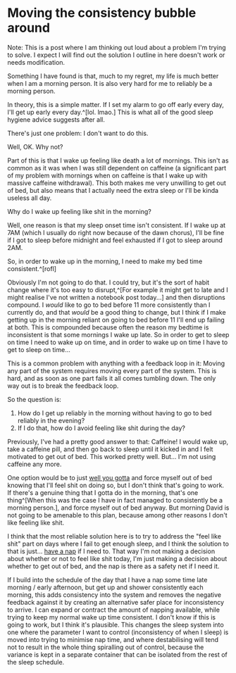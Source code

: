 # Moving the consistency bubble around

Note: This is a post where I am thinking out loud about a problem I'm trying to solve. I expect I will find out the solution I outline in here doesn't work or needs modification.

Something I have found is that, much to my regret, my life is much better when I am a morning person. It is also very hard for me to reliably be a morning person.

In theory, this is a simple matter. If I set my alarm to go off early every day, I'll get up early every day.^[lol. lmao.] This is what all of the good sleep hygiene advice suggests after all.

There's just one problem: I don't want to do this.

Well, OK. Why not?

Part of this is that I wake up feeling like death a lot of mornings. This isn't as common as it was when I was still dependent on caffeine (a significant part of my problem with mornings when on caffeine is that I wake up with massive caffeine withdrawal). This both makes me very unwilling to get out of bed, but also means that I actually need the extra sleep or I'll be kinda useless all day.

Why do I wake up feeling like shit in the morning?

Well, one reason is that my sleep onset time isn't consistent. If I wake up at 7AM (which I usually do right now because of the dawn chorus), I'll be fine if I got to sleep before midnight and feel exhausted if I got to sleep around 2AM.

So, in order to wake up in the morning, I need to make my bed time consistent.^[rofl]

Obviously I'm not going to do that. I could try, but it's the sort of habit change where it's too easy to disrupt,^[For example it might get to late and I might realise I've not written a notebook post today...] and then disruptions compound. I *would* like to go to bed before 11 more consistently than I currently do, and that *would* be a good thing to change, but I think if I make getting up in the morning reliant on going to bed before 11 I'll end up failing at both. This is compounded because often the reason my bedtime is inconsistent is that some mornings I wake up late. So in order to get to sleep on time I need to wake up on time, and in order to wake up on time I have to get to sleep on time...

This is a common problem with anything with a feedback loop in it: Moving any part of the system requires moving every part of the system. This is hard, and as soon as one part fails it all comes tumbling down. The only way out is to break the feedback loop.

So the question is:

1. How do I get up reliably in the morning without having to go to bed reliably in the evening?
2. If I do that, how do I avoid feeling like shit during the day?

Previously, I've had a pretty good answer to that: Caffeine! I would wake up, take a caffeine pill, and then go back to sleep until it kicked in and I felt motivated to get out of bed. This worked pretty well. But... I'm not using caffeine any more.

One option would be to just [well you gotta](https://notebook.drmaciver.com/posts/2025-03-29-10:40.html) and force myself out of bed knowing that I'll feel shit on doing so, but I don't think that's going to work. If there's a genuine thing that I gotta do in the morning, that's one thing^[When this was the case I have in fact managed to consistently be a morning person.], and force myself out of bed anyway. But morning David is not going to be amenable to this plan, because among other reasons I don't like feeling like shit.

I think that the most reliable solution here is to try to address the "feel like shit" part on days where I fail to get enough sleep, and I think the solution to that is just... [have a nap](https://drmaciver.substack.com/p/how-to-rest) if I need to. That way I'm not making a decision about whether or not to feel like shit today, I'm just making a decision about whether to get out of bed, and the nap is there as a safety net if I need it.

If I build into the schedule of the day that I have a nap some time late morning / early afternoon, but get up and shower consistently each morning, this adds consistency into the system and removes the negative feedback against it by creating an alternative safer place for inconsistency to arrive. I can expand or contract the amount of napping available, while trying to keep my normal wake up time consistent.
I don't know if this is going to work, but I think it's plausible. This changes the sleep system into one where the parameter I want to control (inconsistency of when I sleep) is moved into trying to minimise nap time, and where destabilising will tend not to result in the whole thing spiralling out of control, because the variance is kept in a separate container that can be isolated from the rest of the sleep schedule.
